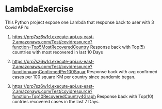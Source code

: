 # LambdaExercise
This Python project expose one Lambda that response back to user with 3 Covid API's:

1. https://prp7sz6w1d.execute-api.us-east-2.amazonaws.com/Test/covidresource?function=Top5MostRecoveredCountry
   Response back with Top(5) countries with most recovered in last 10 Days

2. https://prp7sz6w1d.execute-api.us-east-2.amazonaws.com/Test/covidresource?function=avgConfirmedPer100Squar 
    Response back with avg confirmed cases per 100 square KM per country since pandemic began.

3. https://prp7sz6w1d.execute-api.us-east-2.amazonaws.com/Test/covidresource?function=Top10RecoveredCountry4Graph
    Response back with Top(10) contries recovered cases in the last 7 Days.